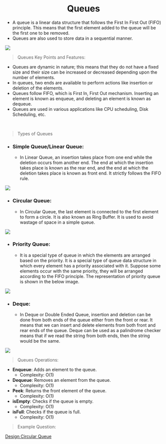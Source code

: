 <h1 align="center">Queues</h1>

- A queue is a linear data structure that follows the First In First Out (FIFO) principle. This means that the first element added to the queue will be the first one to be removed.
- Queues are also used to store data in a sequential manner.

<img src="../../assets/Queues/Queues.png"/>

<br>

> Queues Key Points and Features:

- Queues are dynamic in nature; this means that they do not have a fixed size and their size can be increased or decreased depending upon the number of elements.
- In queues, two ends are available to perform actions like insertion or deletion of the elements.
- Queues follow FIFO, which is First In, First Out mechanism. Inserting an element is known as enqueue, and deleting an element is known as dequeue.
- Queues are used in various applications like CPU scheduling, Disk Scheduling, etc.

<br>

> Types of Queues

- ### **Simple Queue/Linear Queue:**
  - In Linear Queue, an insertion takes place from one end while the deletion occurs from another end. The end at which the insertion takes place is known as the rear end, and the end at which the deletion takes place is known as front end. It strictly follows the FIFO rule.
  
<img src="../../assets/Queues/Queues.png"/>

- ### **Circular Queue:**
    - In Circular Queue, the last element is connected to the first element to form a circle. It is also known as Ring Buffer. It is used to avoid wastage of space in a simple queue.
  
<img src="../../assets/Queues/Circular.png"/>

- ### **Priority Queue:**
  - It is a special type of queue in which the elements are arranged based on the priority. It is a special type of queue data structure in which every element has a priority associated with it. Suppose some elements occur with the same priority, they will be arranged according to the FIFO principle. The representation of priority queue is shown in the below image.

<img src="../../assets/Queues/Priority.png"/>

- ### **Deque:**
  - In Deque or Double Ended Queue, insertion and deletion can be done from both ends of the queue either from the front or rear. It means that we can insert and delete elements from both front and rear ends of the queue. Deque can be used as a palindrome checker means that if we read the string from both ends, then the string would be the same.

<img src="../../assets/Queues/Deque.png"/>

<br>

> Queues Operations:

- **Enqueue**: Adds an element to the queue.
  - Complexity: O(1)
- **Dequeue**: Removes an element from the queue.
  - Complexity: O(1)
- **Peek**: Returns the front element of the queue.
  - Complexity: O(1)
- **isEmpty**: Checks if the queue is empty.
  - Complexity: O(1)
- **isFull**: Checks if the queue is full.
  - Complexity: O(1)


> Example Question:

<a href="https://leetcode.com/problems/design-circular-queue/description/">Design Circular Queue</a>